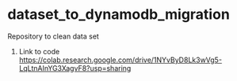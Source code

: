 # dataset_to_dynamodb_migration

Repository to clean data set

1. Link to code
https://colab.research.google.com/drive/1NYvByD8Lk3wVg5-LqLtnAInYG3XagvF8?usp=sharing